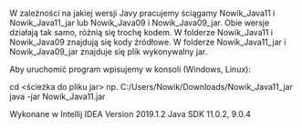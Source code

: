 W zależności na jakiej wersji Javy pracujemy ściągamy Nowik_Java11 i Nowik_Java11_jar lub Nowik_Java09 i Nowik_Java09_jar.
Obie wersje działają tak samo, różnią się trochę kodem.
W folderze Nowik_Java11 i Nowik_Java09 znajdują się kody źródłowe.
W folderze Nowik_Java11_jar i Nowik_Java09_jar znajduje się plik wykonywalny jar.

Aby uruchomić program wpisujemy w konsoli (Windows, Linux):

cd <ścieżka do pliku jar>  np. C:/Users/Nowik/Downloads/Nowik_Java11_jar
java -jar Nowik_Java11.jar

Wykonane w Intellij IDEA Version 2019.1.2
Java SDK 11.0.2, 9.0.4
